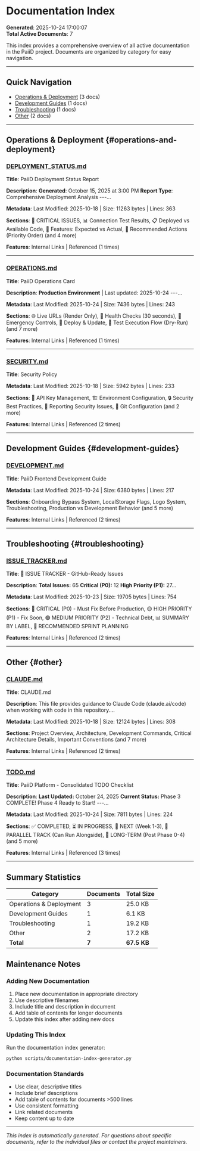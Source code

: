 # Documentation Index
**Generated**: 2025-10-24 17:00:07  
**Total Active Documents**: 7

This index provides a comprehensive overview of all active documentation in the PaiiD project. Documents are organized by category for easy navigation.

---

## Quick Navigation

- [Operations & Deployment](#operations-and-deployment) (3 docs)
- [Development Guides](#development-guides) (1 docs)
- [Troubleshooting](#troubleshooting) (1 docs)
- [Other](#other) (2 docs)

---

## Operations & Deployment {#operations-and-deployment}

### [DEPLOYMENT_STATUS.md](DEPLOYMENT_STATUS.md)
**Title**: PaiiD Deployment Status Report

**Description**: **Generated**: October 15, 2025 at 3:00 PM **Report Type**: Comprehensive Deployment Analysis ---...

**Metadata**: Last Modified: 2025-10-18 | Size: 11263 bytes | Lines: 363

**Sections**: 🚨 CRITICAL ISSUES, 📊 Connection Test Results, 📋 Deployed vs Available Code, 🎯 Features: Expected vs Actual, 🔧 Recommended Actions (Priority Order) (and 4 more)

**Features**: Internal Links | Referenced (1 times)

---

### [OPERATIONS.md](OPERATIONS.md)
**Title**: PaiiD Operations Card

**Description**: **Production Environment** | Last updated: 2025-10-24 ---...

**Metadata**: Last Modified: 2025-10-24 | Size: 7436 bytes | Lines: 243

**Sections**: 🌐 Live URLs (Render Only), 🚦 Health Checks (30 seconds), 🧯 Emergency Controls, 🔄 Deploy & Update, 🧪 Test Execution Flow (Dry-Run) (and 7 more)

**Features**: Internal Links | Referenced (1 times)

---

### [SECURITY.md](SECURITY.md)
**Title**: Security Policy

**Metadata**: Last Modified: 2025-10-18 | Size: 5942 bytes | Lines: 233

**Sections**: 🔐 API Key Management, 🏗️ Environment Configuration, 🔒 Security Best Practices, 🚨 Reporting Security Issues, 📜 Git Configuration (and 2 more)

**Features**: Internal Links | Referenced (2 times)

---

## Development Guides {#development-guides}

### [DEVELOPMENT.md](frontend/DEVELOPMENT.md)
**Title**: PaiiD Frontend Development Guide

**Metadata**: Last Modified: 2025-10-24 | Size: 6380 bytes | Lines: 217

**Sections**: Onboarding Bypass System, LocalStorage Flags, Logo System, Troubleshooting, Production vs Development Behavior (and 5 more)

**Features**: Internal Links | Referenced (2 times)

---

## Troubleshooting {#troubleshooting}

### [ISSUE_TRACKER.md](ISSUE_TRACKER.md)
**Title**: 🐛 ISSUE TRACKER - GitHub-Ready Issues

**Description**: **Total Issues:** 65 **Critical (P0):** 12 **High Priority (P1):** 27...

**Metadata**: Last Modified: 2025-10-23 | Size: 19705 bytes | Lines: 754

**Sections**: 🔴 CRITICAL (P0) - Must Fix Before Production, 🟡 HIGH PRIORITY (P1) - Fix Soon, 🟢 MEDIUM PRIORITY (P2) - Technical Debt, 📊 SUMMARY BY LABEL, 🎯 RECOMMENDED SPRINT PLANNING

**Features**: Internal Links | Referenced (2 times)

---

## Other {#other}

### [CLAUDE.md](CLAUDE.md)
**Title**: CLAUDE.md

**Description**: This file provides guidance to Claude Code (claude.ai/code) when working with code in this repository....

**Metadata**: Last Modified: 2025-10-18 | Size: 12124 bytes | Lines: 308

**Sections**: Project Overview, Architecture, Development Commands, Critical Architecture Details, Important Conventions (and 7 more)

**Features**: Internal Links | Referenced (2 times)

---

### [TODO.md](TODO.md)
**Title**: PaiiD Platform - Consolidated TODO Checklist

**Description**: **Last Updated:** October 24, 2025 **Current Status:** Phase 3 COMPLETE! Phase 4 Ready to Start! ---...

**Metadata**: Last Modified: 2025-10-24 | Size: 7811 bytes | Lines: 224

**Sections**: ✅ COMPLETED, ⏳ IN PROGRESS, 🎯 NEXT (Week 1-3), 🔧 PARALLEL TRACK (Can Run Alongside), 📅 LONG-TERM (Post Phase 0-4) (and 5 more)

**Features**: Internal Links | Referenced (3 times)

---

## Summary Statistics

| Category | Documents | Total Size |
|----------|-----------|------------|
| Operations & Deployment | 3 | 25.0 KB |
| Development Guides | 1 | 6.1 KB |
| Troubleshooting | 1 | 19.2 KB |
| Other | 2 | 17.2 KB |
| **Total** | **7** | **67.5 KB** |

## Maintenance Notes

### Adding New Documentation
1. Place new documentation in appropriate directory
2. Use descriptive filenames
3. Include title and description in document
4. Add table of contents for longer documents
5. Update this index after adding new docs

### Updating This Index
Run the documentation index generator:
```bash
python scripts/documentation-index-generator.py
```

### Documentation Standards
- Use clear, descriptive titles
- Include brief descriptions
- Add table of contents for documents >500 lines
- Use consistent formatting
- Link related documents
- Keep content up to date

---

*This index is automatically generated. For questions about specific documents, refer to the individual files or contact the project maintainers.*
